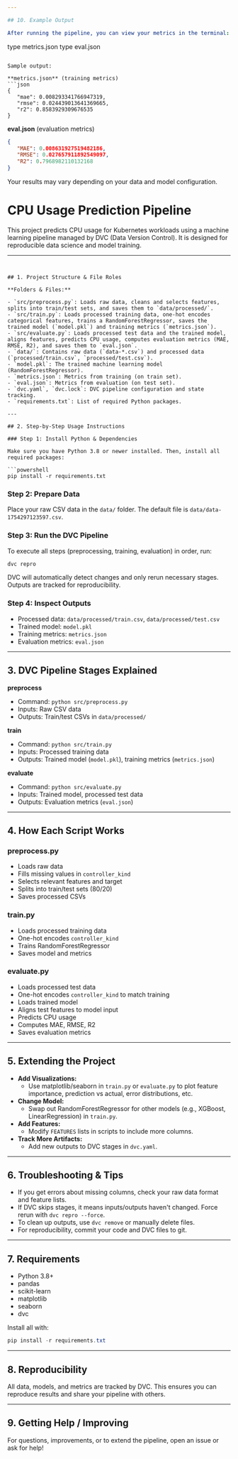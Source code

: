 ```yaml
---

## 10. Example Output

After running the pipeline, you can view your metrics in the terminal:

```
type metrics.json
type eval.json
```

Sample output:

**metrics.json** (training metrics)
```json
{
   "mae": 0.008293341766947319,
   "rmse": 0.024439013641369665,
   "r2": 0.8583929309676535
}
```

**eval.json** (evaluation metrics)
```json
{
   "MAE": 0.008631927519482186,
   "RMSE": 0.027657911892549097,
   "R2": 0.7968982110132168
}
```

Your results may vary depending on your data and model configuration.

# CPU Usage Prediction Pipeline

This project predicts CPU usage for Kubernetes workloads using a machine learning pipeline managed by DVC (Data Version Control). It is designed for reproducible data science and model training.

---
```


## 1. Project Structure & File Roles

**Folders & Files:**

- `src/preprocess.py`: Loads raw data, cleans and selects features, splits into train/test sets, and saves them to `data/processed/`.
- `src/train.py`: Loads processed training data, one-hot encodes categorical features, trains a RandomForestRegressor, saves the trained model (`model.pkl`) and training metrics (`metrics.json`).
- `src/evaluate.py`: Loads processed test data and the trained model, aligns features, predicts CPU usage, computes evaluation metrics (MAE, RMSE, R2), and saves them to `eval.json`.
- `data/`: Contains raw data (`data-*.csv`) and processed data (`processed/train.csv`, `processed/test.csv`).
- `model.pkl`: The trained machine learning model (RandomForestRegressor).
- `metrics.json`: Metrics from training (on train set).
- `eval.json`: Metrics from evaluation (on test set).
- `dvc.yaml`, `dvc.lock`: DVC pipeline configuration and state tracking.
- `requirements.txt`: List of required Python packages.

---

## 2. Step-by-Step Usage Instructions

### Step 1: Install Python & Dependencies

Make sure you have Python 3.8 or newer installed. Then, install all required packages:

```powershell
pip install -r requirements.txt
```

### Step 2: Prepare Data

Place your raw CSV data in the `data/` folder. The default file is `data/data-1754297123597.csv`.

### Step 3: Run the DVC Pipeline

To execute all steps (preprocessing, training, evaluation) in order, run:

```powershell
dvc repro
```

DVC will automatically detect changes and only rerun necessary stages. Outputs are tracked for reproducibility.

### Step 4: Inspect Outputs

- Processed data: `data/processed/train.csv`, `data/processed/test.csv`
- Trained model: `model.pkl`
- Training metrics: `metrics.json`
- Evaluation metrics: `eval.json`

---

## 3. DVC Pipeline Stages Explained

**preprocess**
- Command: `python src/preprocess.py`
- Inputs: Raw CSV data
- Outputs: Train/test CSVs in `data/processed/`

**train**
- Command: `python src/train.py`
- Inputs: Processed training data
- Outputs: Trained model (`model.pkl`), training metrics (`metrics.json`)

**evaluate**
- Command: `python src/evaluate.py`
- Inputs: Trained model, processed test data
- Outputs: Evaluation metrics (`eval.json`)

---

## 4. How Each Script Works

### preprocess.py
- Loads raw data
- Fills missing values in `controller_kind`
- Selects relevant features and target
- Splits into train/test sets (80/20)
- Saves processed CSVs

### train.py
- Loads processed training data
- One-hot encodes `controller_kind`
- Trains RandomForestRegressor
- Saves model and metrics

### evaluate.py
- Loads processed test data
- One-hot encodes `controller_kind` to match training
- Loads trained model
- Aligns test features to model input
- Predicts CPU usage
- Computes MAE, RMSE, R2
- Saves evaluation metrics

---

## 5. Extending the Project

- **Add Visualizations:**
   - Use matplotlib/seaborn in `train.py` or `evaluate.py` to plot feature importance, prediction vs actual, error distributions, etc.
- **Change Model:**
   - Swap out RandomForestRegressor for other models (e.g., XGBoost, LinearRegression) in `train.py`.
- **Add Features:**
   - Modify `FEATURES` lists in scripts to include more columns.
- **Track More Artifacts:**
   - Add new outputs to DVC stages in `dvc.yaml`.

---

## 6. Troubleshooting & Tips

- If you get errors about missing columns, check your raw data format and feature lists.
- If DVC skips stages, it means inputs/outputs haven't changed. Force rerun with `dvc repro --force`.
- To clean up outputs, use `dvc remove` or manually delete files.
- For reproducibility, commit your code and DVC files to git.

---

## 7. Requirements

- Python 3.8+
- pandas
- scikit-learn
- matplotlib
- seaborn
- dvc

Install all with:

```powershell
pip install -r requirements.txt
```

---

## 8. Reproducibility

All data, models, and metrics are tracked by DVC. This ensures you can reproduce results and share your pipeline with others.

---

## 9. Getting Help / Improving

For questions, improvements, or to extend the pipeline, open an issue or ask for help!
